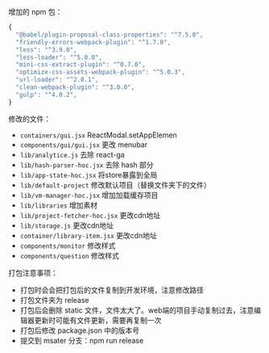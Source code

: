 增加的 npm 包：
```javascript
{
  "@babel/plugin-proposal-class-properties": "^7.5.0",
  "friendly-errors-webpack-plugin": "^1.7.0",
  "less": "^3.9.0",
  "less-loader": "^5.0.0",
  "mini-css-extract-plugin": "^0.7.0",
  "optimize-css-assets-webpack-plugin": "^5.0.3",
  "url-loader": "^2.0.1",
  "clean-webpack-plugin": "^3.0.0",
  "gulp": "^4.0.2",
}
```

修改的文件：

- `containers/gui.jsx` ReactModal.setAppElemen
- `components/gui/gui.jsx` 更改 menubar
- `lib/analytice.js` 去除 react-ga
- `lib/hash-parser-hoc.jsx` 去除 hash 部分
- `lib/app-state-hoc.jsx` 将store暴露到全局 
- `lib/default-project` 修改默认项目（替换文件夹下的文件）
- `lib/vm-manager-hoc.jsx` 增加加载缓存项目
- `lib/libraries` 增加素材
- `lib/project-fetcher-hoc.jsx` 更改cdn地址
- `lib/storage.js` 更改cdn地址
- `container/library-item.jsx` 更改cdn地址
- `components/monitor` 修改样式
- `components/question` 修改样式

打包注意事项：

- 打包时会会把打包后的文件复制到开发环境，注意修改路径
- 打包文件夹为 release
- 打包后会删除 static 文件，文件太大了。web端的项目手动复制过去，注意编辑器更新时可能有文件更新，需要再复制一次
- 打包后修改 package.json 中的版本号
- 提交到 msater 分支：npm run release